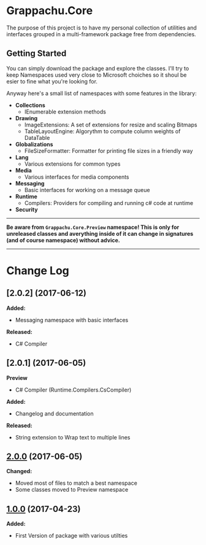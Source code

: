 # Grappachu.Core 

The purpose of this project is to have my personal collection of utilities and interfaces grouped in a multi-framework package free from dependencies. 

## Getting Started
You can simply download the package and explore the classes.
I'll try to keep Namespaces used very close to Microsoft choiches so it shoul be esier to fine what you're looking for.

Anyway here's a small list of namespaces with some features in the library:

* **Collections** 
  * IEnumerable extension methods
* **Drawing** 
  * ImageExtensions: A set of extensions for resize and scaling Bitmaps
  * TableLayoutEngine: Algorythm to compute column weights of DataTable
* **Globalizations**
  * FileSizeFormatter: Formatter for printing file sizes in a friendly way
* **Lang**
  * Various extensions for common types
* **Media**
  * Various interfaces for media components
* **Messaging**
  * Basic interfaces for working on a message queue
* **Runtime**
  * Compilers: Providers for compiling and running c# code at runtime
* **Security**

----------------------------

**Be aware from ```Grappachu.Core.Preview``` namespace! This is only for unreleased classes and averything inside of it can change in signatures (and of course namespace) without advice.**

----------------------------

# Change Log

## [2.0.2] (2017-06-12)

**Added:**
- Messaging namespace with basic interfaces

**Released:**
- C# Compiler

## [2.0.1] (2017-06-05)

**Preview**
- C# Compiler (Runtime.Compilers.CsCompiler)

**Added:**
- Changelog and documentation

**Released:**
- String extension to Wrap text to multiple lines


## [2.0.0](https://github.com/grappachu/core/commit/3e12b2f84cbb714d6eff93be4684b2fe93929d8a) (2017-06-05)

**Changed:**
- Moved most of files to match a best namespace
- Some classes moved to Preview namespace

## [1.0.0](https://github.com/grappachu/core/commit/cec2b0d5dbbd5e8703487045f751f28294b4dbf3) (2017-04-23)

**Added:**
- First Version of package with various utilties